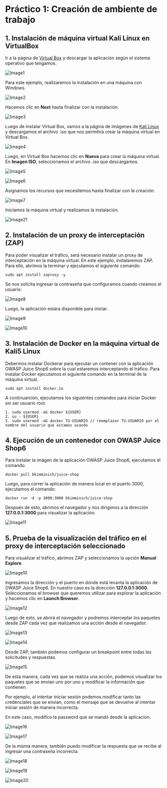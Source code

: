 # Práctico 1: Creación de ambiente de trabajo

## 1. Instalación de máquina virtual Kali Linux en VirtualBox

Ir a la página de [Virtual Box](https://www.virtualbox.org/wiki/Downloads) y descargar la aplicación según el sistema operativo que tengamos.

![Image1](images/image1.png)

Para este ejemplo, realizaremos la instalación en una máquina con Windows.

![Image2](images/image2.png)

Hacemos clic en __Next__ hasta finalizar con la instalación.

![Image3](images/image3.png)

Luego de instalar Virtual Box, vamos a la página de imágenes de [Kali Linux](https://www.kali.org/get-kali/#kali-installer-images) y descargamos el archivo .iso que nos permitirá crear la máquina virtual en Virtual Box.

![Image4](images/image4.png)

Luego, en Virtual Box hacemos clic en __Nueva__ para crear la máquina virtual. En __Imagen ISO__, seleccionamos el archivo .iso que descargamos.

![Image5](images/image5.png)

![Image6](images/image6.png)

Asignamos los recursos que necesitemos hasta finalizar con la creación.

![Image7](images/image7.png)

Iniciamos la máquina virtual y realizamos la instalación.

![Image21](images/image21.png)

## 2. Instalación de un proxy de interceptación (ZAP)

Para poder visualizar el tráfico, será necesario instalar un proxy de interceptación en la máquina virtual. En este ejemplo, instalaremos ZAP. Para ello, abrimos la terminar y ejecutamos el siguiente comando:

`sudo apt install zaproxy -y`

Se nos solicita ingresar la contraseña que configuramos cuando creamos el usuario:

![Image8](images/image8.png) 

Luego, la aplicación estara disponible para iniciar.

![Image9](images/image9.png)

![Image10](images/image10.png)

## 3. Instalación de Docker en la máquina virtual de Kali5 Linux

Debermos instalar Dockerar para ejecutar un contener con la aplicación OWASP Juice Shop6 sobre la cual estaremos interceptando el tráfico. Para instalar Docker ejecutamos el siguiente comando en la terminal de la máquina virtual.

`sudo apt install docker.io`

A continuarción, ejecutamos los siguientes comandos para iniciar Docker sin ser usuario root.

```
1. sudo usermod -aG docker ${USER}
2. su - ${USER}
3. sudo usermod -aG docker TU-USUARIO // reemplazar TU-USUARIO por el nombre del usuario que estamos usando
```

## 4. Ejecución de un contenedor con OWASP Juice Shop6

Para instalar la imágen de la aplicación OWASP Juice Shop6, ejecutamos el comando:

`docker pull bkimminich/juice-shop`

Luego, para correr la aplicación de manera local en el puerto 3000, ejecutamos el comando:

`docker run -d -p 3000:3000 bkimminich/juice-shop`

Después de esto, abrimos el navegador y nos dirigimos a la dirección __127.0.0.1:3000__ para visualizar la aplicación.

![Image11](images/image11.png)

## 5. Prueba de la visualización del tráfico en el proxy de interceptación seleccionado

Para visualizar el tráfico, abrimos ZAP y seleccionamos la opción __Manual Explore__.

![Image10](images/image10.png)

Ingresamos la dirección y el puerto en donde está levanta la aplicación de OWASP Juice Shop6. En nuestro caso es la dirección __127.0.0.1:3000__. Seleccionamos el browser que queremos utilizar para explorar la aplicación y hacemos clic en __Launch Browser__.

![Image12](images/image12.png)

Luego de esto, se abrirá el navegador y podremos interceptar los paquetes desde ZAP cada vez que realizamos una acción desde el navegador.

![Image13](images/image13.png)

![Image14](images/image14.png)

Desde ZAP, también podemos configurar un breakpoint entre todas las solicitudes y respuestas. 

![Image15](images/image15.png)

De esta manera, cada vez que se realiza una acción, podemos visualizar los paquetes que se envían uno por uno y modificar la información que contienen.

Por ejemplo, al intentar iniciar sesión podemos modificar tanto las credenciales que se envian, como el mensaje que se devuelve al intentar iniciar sesión de manera incorrecta.

En este caso, modifico la password que se mandó desde la aplicación.

![Image16](images/image16.png)


![Image17](images/image17.png)

De la misma manera, también puedo modificar la respuesta que se recibe al ingresar una contraseña incorrecta.

![Image18](images/image18.png)

![Image19](images/image19.png)

![Image20](images/image20.png)
